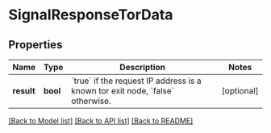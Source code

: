 # SignalResponseTorData

## Properties
Name | Type | Description | Notes
------------ | ------------- | ------------- | -------------
**result** | **bool** | &#x60;true&#x60; if the request IP address is a known tor exit node, &#x60;false&#x60; otherwise. | [optional] 

[[Back to Model list]](../../README.md#documentation-for-models) [[Back to API list]](../../README.md#documentation-for-api-endpoints) [[Back to README]](../../README.md)


